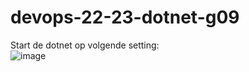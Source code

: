 # devops-22-23-dotnet-g09

Start de dotnet op volgende setting:  
![image](https://user-images.githubusercontent.com/36491916/212560487-6d1c8b5f-c995-43f9-bfda-929b124848f2.png)
